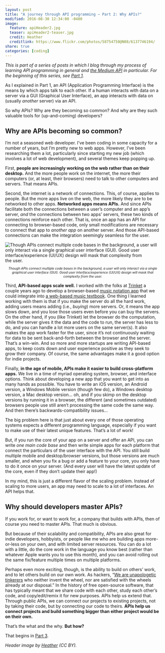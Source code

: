 ```yaml
---
layout: post
title: "A journey through API programming ― Part 2: Why APIs?"
modified: 2016-08-30 12:34:00 -0400
image:
  feature: apiHeader2.jpg
  teaser: apiHeader2-teaser.jpg
  credit: Heather
  creditlink: https://www.flickr.com/photos/58754750@N08/6137746194/
share: true
categories: [coding]
---
```


*This is part of a series of posts in which I blog through my process of learning API programming in general and* [*the Medium API*](https://medium.com/blog/the-medium-api-is-now-open-to-everyone-3f4642e5c850#.8ehvndx6y) *in particular. For the beginning of this series, see* [*Part 1*](http://kris.shaffermusic.com/2016/08/journey-through-api-programming-1/)*.*

As I explained in Part 1, an API (Application Programming Interface) is the means by which apps talk to each other. If a human interacts with data on a server via a GUI (Graphical User Interface), an app interacts with data on (usually *another* server) via an API.

So why APIs? Why are they becoming so common? And why are they such valuable tools for (up-and-coming) developers?

## Why are APIs becoming so common?

I’m not a seasoned web developer. I’ve been coding in some capacity for a number of years, but I’m pretty new to web apps. However, I’ve been researching them a lot, particularly since starting my new job (which involves a lot of web development), and several themes keep popping up.

First, **people are increasingly working on the web rather than on their desktop.** And the more people work on the internet, the more their computers (or, at least, their browsers) need to talk to other computers and servers. That means APIs.

Second, the internet is a network of connections. This, of course, applies to people. But the more apps live on the web, the more likely they are to be networked to other apps. **Networked apps means APIs.** And since APIs facilitate both the connections between a user’s computer and an app’s server, *and* the connections between two apps’ servers, these two kinds of connections reinforce each other. That is, once an app has an API for connecting to browser-based code, only small modifications are necessary to connect that app to *another app* on another server. And those API-based connections can make the integration seemingly seamless for the user.

<img src="https://cdn-images-1.medium.com/max/2000/1*qco5IEeD2hequlEjszjW6g.png" alt="Though APIs connect multiple code bases in the background, a user will only interact via a single graphical user interface (GUI). Good user interface/experience (UI/UX) design will mask that complexity from the user." />

<p style="text-align: center; font-size: 0.75em; font-style: italic">Though APIs connect multiple code bases in the background, a user will only interact via a single graphical user interface (GUI). Good user interface/experience (UI/UX) design will mask that complexity from the user.<p>

Third, **API-based apps scale well.** I worked with the folks at [Trinket](https://trinket.io/) a couple years ago to develop a browser-based [music notation app](https://trinket.io/music) that we could integrate into [a web-based music textbook](http://openmusictheory.com). One thing I learned working with them is that if you make the server do all the hard work, adding users means adding (i.e., *buying*) more servers. Or, it means the app slows down, and you lose those users even before you can buy the servers. On the other hand, if you (like Trinket) let the browser do the computation, while the server gives it the data and the code to run, the server has less to do, and you can handle a lot more users on the same server(s). It also makes the app work faster for the user, since it’s not continuously waiting for data to be sent back-and-forth between the browser and the server. That’s a win-win. And so more and more startups are writing API-based apps, to keep costs down and user experience positive as they seek to grow their company. Of course, the same advantages make it a good option for indie projects.

Finally, **in the age of mobile, APIs make it easier to build cross-platform apps.** We live in a time of myriad operating system, browser, and interface options. Think about developing a new app that you want to get into as many hands as possible. You have to write an iOS version, an Android version, a Windows Mobile version (though few do), a Windows desktop version, a Mac desktop version… oh, and if you skimp on the desktop versions by running it in a browser, the different (and sometimes outdated) browsers people use still aren’t processing the same code the same way. And then there’s backwards-compatibility issues…

The big problem here is that just about every one of those operating systems expects a different programming language, especially if you want to make use of their latest unique features. That’s a lot of work!

But, if you run the core of your app on a server and offer an API, you can write *one main code base* and then write simple apps for each platform that connect the particulars of the user interface with the API. You still build multiple mobile and desktop/browser versions, but those versions are much smaller, and when you fix a bug or add a feature to your core, you only have to do it once on your server. (And every user will have the latest update of the core, even if they don’t update their app!)

In my mind, this is just a different flavor of the scaling problem. Instead of scaling to more users, an app may need to scale to a lot of interfaces. An API helps that.

## Why should developers master APIs?

If you work for, or want to work for, a company that builds with APIs, then of course you need to master APIs. That much is obvious.

But because of their scalability and compatibility, APIs are also great for indie developers, hobbyists, or people like me who are building apps more-or-less on your own, and with limited server resources. You can do a lot with a little, do the core work in the language you know best (rather than whatever Apple wants you to use this month), and you can avoid rolling out the same fix/feature multiple times on multiple platforms.

Perhaps even more exciting, though, is the ability to build on others’ work, and to let others build on our own work. As hackers, “[We are unapologetic tinkerers](http://www.digitalpedagogylab.com/hybridped/open-source-scholarship/) who neither invent the wheel, nor are satisfied with the wheels already at our disposal.” In the history of free open-source software, that has typically meant that we share code with each other, study each other’s code, and copy/edit/remix it for new purposes. APIs help us extend that. Through public APIs, we can connect our projects to existing projects, not by taking their code, but by connecting our code to theirs. **APIs help us connect projects and build something bigger than either project would be on their own.**

That’s the what and the why. **But how?**

That begins in [Part 3](http://kris.shaffermusic.com/2016/08/journey-through-api-programming-3/).

*Header image by* [*Heather*](https://www.flickr.com/photos/58754750@N08/6137746194/) *(CC BY).*
